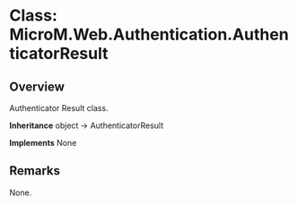 # Class: MicroM.Web.Authentication.AuthenticatorResult
## Overview
Authenticator Result class.

**Inheritance**
object -> AuthenticatorResult

**Implements**
None

## Remarks
None.

